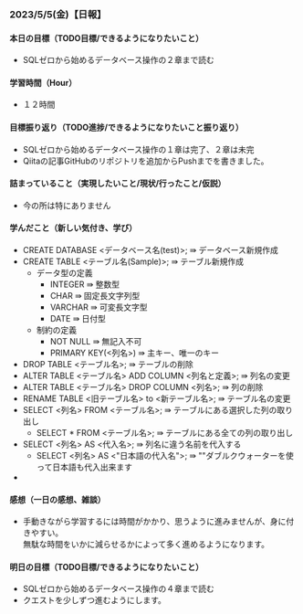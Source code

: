 ### 2023/5/5(金)【日報】

#### 本日の目標（TODO目標/できるようになりたいこと）
+ SQLゼロから始めるデータベース操作の２章まで読む
#### 学習時間（Hour）
+ １２時間
#### 目標振り返り（TODO進捗/できるようになりたいこと振り返り）
+ SQLゼロから始めるデータベース操作の１章は完了、２章は未完
+ Qiitaの記事GitHubのリポジトリを追加からPushまでを書きました。
#### 詰まっていること（実現したいこと/現状/行ったこと/仮説）
+ 今の所は特にありません
#### 学んだこと（新しい気付き、学び）
+ CREATE DATABASE <データベース名(test)>; ⇛ データベース新規作成
+ CREATE TABLE <テーブル名(Sample)>; ⇛ テーブル新規作成
  - データ型の定義
    - INTEGER ⇛ 整数型
    - CHAR ⇛ 固定長文字列型
    - VARCHAR ⇛ 可変長文字型
    - DATE ⇛ 日付型
  - 制約の定義
    - NOT NULL ⇛ 無記入不可
    - PRIMARY KEY(<列名>) ⇛ 主キー、唯一のキー
+ DROP TABLE <テーブル名>; ⇛ テーブルの削除
+ ALTER TABLE <テーブル名> ADD COLUMN <列名と定義>; ⇛ 列名の変更
+ ALTER TABLE <テーブル名> DROP COLUMN <列名>; ⇛ 列の削除
+ RENAME TABLE <旧テーブル名> to <新テーブル名>; ⇛ テーブル名の変更
+ SELECT <列名> FROM <テーブル名>; ⇛ テーブルにある選択した列の取り出し
  - SELECT * FROM <テーブル名>; ⇛ テーブルにある全ての列の取り出し
+ SELECT <列名> AS <代入名>; ⇛ 列名に違う名前を代入する
  - SELECT <列名> AS <"日本語の代入名">; ⇛ ""ダブルクウォーターを使って日本語も代入出来ます
+ 
#### 感想（一日の感想、雑談）
+ 手動きながら学習するには時間がかかり、思うように進みませんが、身に付きやすい。<br>
無駄な時間をいかに減らせるかによって多く進めるようになります。
#### 明日の目標（TODO目標/できるようになりたいこと）
+ SQLゼロから始めるデータベース操作の４章まで読む
+ クエストを少しずつ進むようにします。